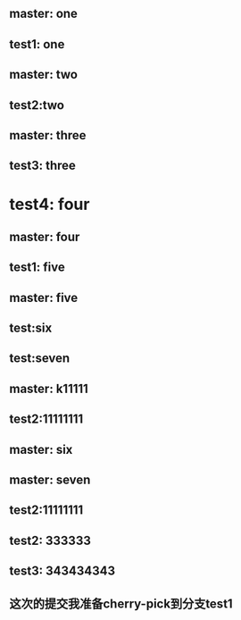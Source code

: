 <!--
 * @Author: huyudi 1184310490@qq.com
 * @Date: 2023-08-10 14:20:11
 * @LastEditors: huyudi 1184310490@qq.com
 * @LastEditTime: 2023-08-29 16:35:30
 * @FilePath: \test\readme.MD
 * @Description: 这是默认设置,请设置`customMade`, 打开koroFileHeader查看配置 进行设置: https://github.com/OBKoro1/koro1FileHeader/wiki/%E9%85%8D%E7%BD%AE
-->
## master: one
## test1: one
## master: two
## test2:two
## master: three
## test3: three
# test4: four
## master: four
## test1: five

## master: five
## test:six
## test:seven
## master: k11111
## test2:11111111
## master: six
## master: seven
## test2:11111111
## test2: 333333
## test3: 343434343

## 这次的提交我准备cherry-pick到分支test1
